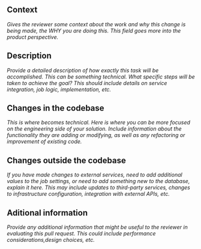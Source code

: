 ## Context
*Gives the reviewer some context about the work and why this change is being made, the WHY you are doing this. This field goes more into the product perspective.*

## Description
*Provide a detailed description of how exactly this task will be accomplished. This can be something technical. What specific steps will be taken to achieve the goal? This should include details on service integration, job logic, implementation, etc.*

## Changes in the codebase
*This is where becomes technical. Here is where you can be more focused on the engineering side of your solution. Include information about the functionality they are adding or modifying, as well as any refactoring or improvement of existing code.*

## Changes outside the codebase
*If you have made changes to external services, need to add additional values to the job settings, or need to add something new to the database, explain it here. This may include updates to third-party services, changes to infrastructure configuration, integration with external APIs, etc.*

## Aditional information
*Provide any additional information that might be useful to the reviewer in evaluating this pull request. This could include performance considerations,design choices, etc.*